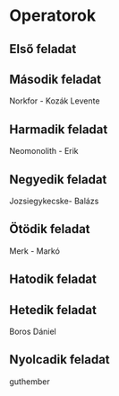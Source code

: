 # Operatorok
## Első feladat

## Második feladat
Norkfor - Kozák Levente
## Harmadik feladat
Neomonolith - Erik
## Negyedik feladat
Jozsiegykecske- Balázs
## Ötödik feladat
Merk - Markó
## Hatodik feladat

## Hetedik feladat
Boros Dániel
## Nyolcadik feladat
guthember
